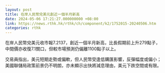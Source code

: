 ```yaml
---
layout: post
title: 在岸人民幣兌美元創近一個半月新高
date: 2024-05-06 17:21:27.000000000 +08:00
link: https://news.rthk.hk/rthk/ch/component/k2/1752015-20240506.htm
categories: rthk
---
```


在岸人民幣兌美元收市報7.2137，創近一個半月新高，比長假期前上升279點子，中間價亦收復7.1關口，但較市場預測仍偏離1100點子以上。

交易員指出，美元短期走勢或偏軟，但人民幣受逢低購匯影響，反彈幅度或偏小；美國聯儲局政策前景仍不明朗，亦未顯示出快將減息理由，美元下跌空間或有限。
